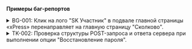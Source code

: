 **Примеры баг-репортов**

<details>
<summary>BG-001: Клик на лого "SK Участник" в подвале главной страницы «xPress» перенаправляет на главную страницу "Сколково".</summary>

***

**Шаги воспроизведения**:
1.	Открыть главную страницу https://express.ms/
2.	Проскроллить страницу до подвала сайта
3.	Нажать на лого "SK Участник"

**ОР**: Клик на лого "SK Участник" перенаправляет на карточку компании "xPress"  на сайте "Сколково", в HTML-разметке указана ссылка https://navigator.sk.ru/orn/1123784
``` 
<a href="https://navigator.sk.ru/orn/1123784" target="_blank" title="Cколково"></a>
```

**ФР**: Клик на лого "SK Участник" перенаправляет на главную страницу "Сколково", в HTML-разметке указана неверная ссылка: <br>
``` 
<a href="https://sk.ru/" target="_blank" title="Cколково"></a>
```

**Окружение**: 
PC (Windows 10), Chrome 120.0.6099.225, разрешение 1920х1080 <br>
Xiaomi Redmi 11 Pro 5G (Android 13), Chrome mobile  120.0.6099.230, разрешение 1080x2400

***

</details>

<details>
<summary>TK-002: Проверка структуры POST-запроса и ответа сервера при выполнении опции "Восстановление пароля".</summary>

***

**Цель:**
Проверить структуру запроса и ответ сервера при выполнении опции "Восстановление пароля".

**Предусловие**:
1.	Открыть сайт https://lemurrr.ru без авторизации пользователя.

**Шаги**:
1.	На главной странице нажать кнопку "Войти".
2.	В окне авторизации нажать "Забыл пароль?"
3.	В поле ввести валидный номер телефона, например +7(901)121-15-15.
4.	Нажать "Выслать пароль".

**ОР**: 
1. Запрос отправлен на сервер методом POST на URI: https://lemurrr.ru/recovery/password
2. Запрос отправлен в Body в формате Text, структура запроса совпадает со структурой в требованиях. Пример структуры запроса:
```   
   phone=%2B7+(901)+121-15-15&CSRFToken=af60b302-2f52-4c33-b3e1-b3a2d39c9724
```   
3. Статус ответа сервера 200 ОК.

**Окружение**: Google Chrome не ниже версии 120,
               Chrome DevTools.

***

</details>
